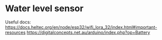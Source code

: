 # Water level sensor 

Useful docs:
https://docs.heltec.org/en/node/esp32/wifi_lora_32/index.html#important-resources
https://digitalconcepts.net.au/arduino/index.php?op=Battery
